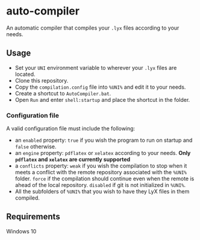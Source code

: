 # auto-compiler
An automatic compiler that compiles your `.lyx` files according to your needs.

## Usage
 - Set your `UNI` environment variable to wherever your `.lyx` files are located.
 - Clone this repository.
 - Copy the `compilation.config` file into `%UNI%` and edit it to your needs.
 - Create a shortcut to `AutoCompiler.bat`.
 - Open `Run` and enter `shell:startup` and place the shortcut in the folder.

### Configuration file
A valid configuration file must include the following:
 - an `enabled` property: `true` if you wish the program to run on startup and `false` otherwise.
 - an `engine` property: `pdflatex` or `xelatex` according to your needs. **Only `pdflatex` and `xelatex` are currently supported**
 - a `conflicts` property: `weak` if you wish the compilation to stop when it meets a conflict with the remote repository associated with the `%UNI%` folder. `force` if the compilation should continue even when the remote is ahead of the local repository. `disabled` if git is not initialized in `%UNI%`.
 - All the subfolders of `%UNI%` that you wish to have they LyX files in them compiled.
## Requirements
Windows 10